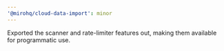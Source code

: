 ```yaml
---
'@mirohq/cloud-data-import': minor
---
```


Exported the scanner and rate-limiter features out, making them available for programmatic use.
